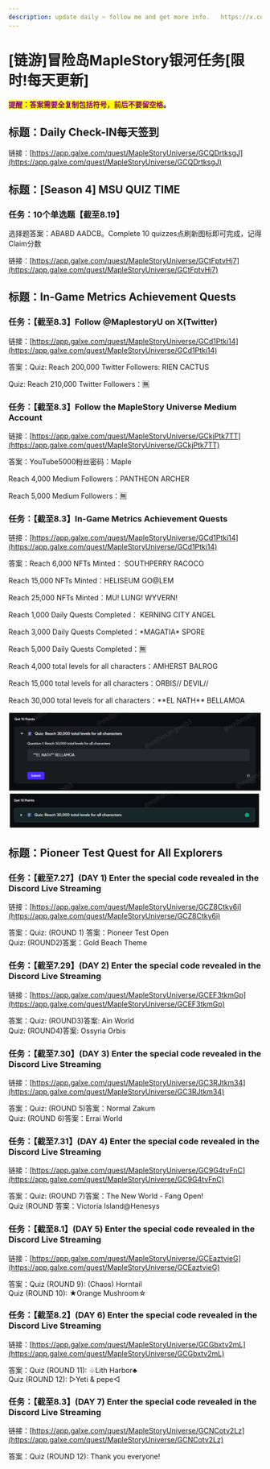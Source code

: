 ```yaml
---
description: update daily ~ follow me and get more info.   https://x.com/WaibosangWeb3
---
```


# \[链游]冒险岛MapleStory银河任务\[限时!每天更新]

<mark style="color:purple;">**提醒：答案需要全复制包括符号，前后不要留空格**</mark>**。**

## 标题：Daily Check-IN每天签到

链接：[https://app.galxe.com/quest/MapleStoryUniverse/GCQDrtksgJ](https://app.galxe.com/quest/MapleStoryUniverse/GCQDrtksgJ)



## 标题：\[Season 4] MSU QUIZ TIME

### 任务：10个单选题【截至8.19】

选择题答案：ABABD AADCB。Complete 10 quizzes点刷新图标即可完成，记得Claim分数

链接：[https://app.galxe.com/quest/MapleStoryUniverse/GCtFptvHj7](https://app.galxe.com/quest/MapleStoryUniverse/GCtFptvHj7)





## 标题：In-Game Metrics Achievement Quests

### 任务：【截至8.3】Follow @MaplestoryU on X(Twitter)

链接：[https://app.galxe.com/quest/MapleStoryUniverse/GCd1Ptki14](https://app.galxe.com/quest/MapleStoryUniverse/GCd1Ptki14)

答案：Quiz: Reach 200,000 Twitter Followers: RIEN CACTUS

Quiz: Reach 210,000 Twitter Followers：🈚️

### 任务：【截至8.3】Follow the MapleStory Universe Medium Account

链接：[https://app.galxe.com/quest/MapleStoryUniverse/GCkjPtk7TT](https://app.galxe.com/quest/MapleStoryUniverse/GCkjPtk7TT)

答案：YouTube5000粉丝密码：Maple

Reach 4,000 Medium Followers：PANTHEON ARCHER

Reach 5,000 Medium Followers：🈚️

### 任务：【截至8.3】In-Game Metrics Achievement Quests

链接：[https://app.galxe.com/quest/MapleStoryUniverse/GCd1Ptki14](https://app.galxe.com/quest/MapleStoryUniverse/GCd1Ptki14)

答案：Reach 6,000 NFTs Minted： SOUTHPERRY RACOCO

Reach 15,000 NFTs Minted：HELISEUM GO@LEM

Reach 25,000 NFTs Minted：MU! LUNG! WYVERN!

Reach 1,000 Daily Quests Completed： KERNING CITY ANGEL&#x20;

Reach 3,000 Daily Quests Completed：\*MAGATIA\* SPORE

Reach 5,000 Daily Quests Completed：🈚️

Reach 4,000 total levels for all characters：AMHERST BALROG

Reach 15,000 total levels for all characters：ORBIS// DEVIL//

Reach 30,000 total levels for all characters：\*\*EL NATH\*\* BELLAMOA

![](../../.gitbook/assets/image.png)



## 标题：Pioneer Test Quest for All Explorers

### 任务：【截至7.27】(DAY 1) Enter the special code revealed in the Discord Live Streaming

链接：[https://app.galxe.com/quest/MapleStoryUniverse/GCZ8Ctky6i](https://app.galxe.com/quest/MapleStoryUniverse/GCZ8Ctky6i)

答案：Quiz: (ROUND 1) 答案：Pioneer Test Open\
Quiz: (ROUND2)答案：Gold Beach Theme

### 任务：【截至7.29】(DAY 2) Enter the special code revealed in the Discord Live Streaming

链接：[https://app.galxe.com/quest/MapleStoryUniverse/GCEF3tkmGp](https://app.galxe.com/quest/MapleStoryUniverse/GCEF3tkmGp)

答案：Quiz: (ROUND3)答案: Ain World\
Quiz: (ROUND4)答案: Ossyria Orbis

### 任务：【截至7.30】(DAY 3) Enter the special code revealed in the Discord Live Streaming

链接：[https://app.galxe.com/quest/MapleStoryUniverse/GC3RJtkm34](https://app.galxe.com/quest/MapleStoryUniverse/GC3RJtkm34)

答案：Quiz: (ROUND 5)答案：Normal Zakum\
Quiz: (ROUND 6)答案：Errai World

### 任务：【截至7.31】(DAY 4) Enter the special code revealed in the Discord Live Streaming

链接：[https://app.galxe.com/quest/MapleStoryUniverse/GC9G4tvFnC](https://app.galxe.com/quest/MapleStoryUniverse/GC9G4tvFnC)

答案：Quiz: (ROUND 7)答案：The New World - Fang Open!\
Quiz (ROUND 答案：Victoria Island@Henesys

### 任务：【截至8.1】(DAY 5) Enter the special code revealed in the Discord Live Streaming

链接：[https://app.galxe.com/quest/MapleStoryUniverse/GCEaztvieG](https://app.galxe.com/quest/MapleStoryUniverse/GCEaztvieG)

答案：Quiz (ROUND 9): (Chaos) Horntail \
Quiz (ROUND 10): ★Orange Mushroom☆

### 任务：【截至8.2】(DAY 6) Enter the special code revealed in the Discord Live Streaming

链接：[https://app.galxe.com/quest/MapleStoryUniverse/GCGbxtv2mL](https://app.galxe.com/quest/MapleStoryUniverse/GCGbxtv2mL)

答案：Quiz (ROUND 11): ♧Lith Harbor♣\
Quiz (ROUND 12): ▷Yeti & pepe◁

### 任务：【截至8.3】(DAY 7) Enter the special code revealed in the Discord Live Streaming

链接：[https://app.galxe.com/quest/MapleStoryUniverse/GCNCotv2Lz](https://app.galxe.com/quest/MapleStoryUniverse/GCNCotv2Lz)

答案：Quiz (ROUND 12): Thank you everyone!









